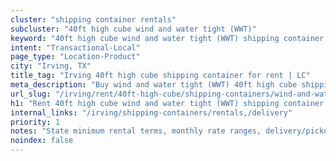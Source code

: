 ```yaml
---
cluster: "shipping container rentals"
subcluster: "40ft high cube wind and water tight (WWT)"
keyword: "40ft high cube wind and water tight (WWT) shipping container for rent Irving, TX"
intent: "Transactional-Local"
page_type: "Location-Product"
city: "Irving, TX"
title_tag: "Irving 40ft high cube shipping container for rent | LC"
meta_description: "Buy wind and water tight (WWT) 40ft high cube shipping container rent with local delivery in Irving, TX. LC Container — local Since 2003. Request a fast quote today."
url_slug: "/irving/rent/40ft-high-cube/shipping-containers/wind-and-water-tight-wwt"
h1: "Rent 40ft high cube wind and water tight (WWT) shipping container in Irving"
internal_links: "/irving/shipping-containers/rentals,/delivery"
priority: 1
notes: "State minimum rental terms, monthly rate ranges, delivery/pickup fees, service area."
noindex: false
---
```


<!-- TODO: Add unique city/inventory copy, images, and internal links here. -->
